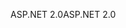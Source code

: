 <span data-ttu-id="41695-101">ASP.NET 2.0</span><span class="sxs-lookup"><span data-stu-id="41695-101">ASP.NET 2.0</span></span>